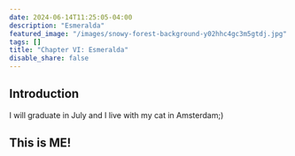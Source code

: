 ```yaml
---
date: 2024-06-14T11:25:05-04:00
description: "Esmeralda"
featured_image: "/images/snowy-forest-background-y02hhc4gc3m5gtdj.jpg"
tags: []
title: "Chapter VI: Esmeralda"
disable_share: false
---
```

## Introduction

I will graduate in July and I live with my cat in Amsterdam;)

## This is ME!

